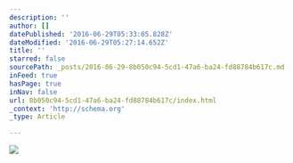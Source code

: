 ```yaml
---
description: ''
author: []
datePublished: '2016-06-29T05:33:05.828Z'
dateModified: '2016-06-29T05:27:14.652Z'
title: ''
starred: false
sourcePath: _posts/2016-06-29-8b050c94-5cd1-47a6-ba24-fd88784b617c.md
inFeed: true
hasPage: true
inNav: false
url: 8b050c94-5cd1-47a6-ba24-fd88784b617c/index.html
_context: 'http://schema.org'
_type: Article

---
```

![](https://the-grid-user-content.s3-us-west-2.amazonaws.com/d223f9d2-05bd-4189-9fa3-f62f6ec54f9f.jpg)